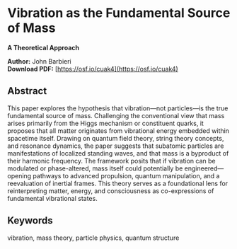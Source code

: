 # Vibration as the Fundamental Source of Mass

**A Theoretical Approach**

**Author:** John Barbieri  
**Download PDF:** [https://osf.io/cuak4](https://osf.io/cuak4)

## Abstract

This paper explores the hypothesis that vibration—not particles—is the true fundamental source of mass. Challenging the conventional view that mass arises primarily from the Higgs mechanism or constituent quarks, it proposes that all matter originates from vibrational energy embedded within spacetime itself. Drawing on quantum field theory, string theory concepts, and resonance dynamics, the paper suggests that subatomic particles are manifestations of localized standing waves, and that mass is a byproduct of their harmonic frequency. The framework posits that if vibration can be modulated or phase-altered, mass itself could potentially be engineered—opening pathways to advanced propulsion, quantum manipulation, and a reevaluation of inertial frames. This theory serves as a foundational lens for reinterpreting matter, energy, and consciousness as co-expressions of fundamental vibrational states.

## Keywords

vibration, mass theory, particle physics, quantum structure
